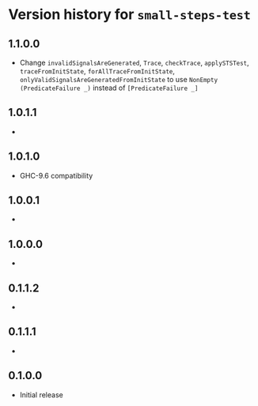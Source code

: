 # Version history for `small-steps-test`

## 1.1.0.0

* Change `invalidSignalsAreGenerated`, `Trace`, `checkTrace`, `applySTSTest`, `traceFromInitState`,
  `forAllTraceFromInitState`, `onlyValidSignalsAreGeneratedFromInitState`
  to use `NonEmpty (PredicateFailure _)` instead of `[PredicateFailure _]`

## 1.0.1.1

*

## 1.0.1.0

* GHC-9.6 compatibility

## 1.0.0.1

*

## 1.0.0.0

*

## 0.1.1.2

*

## 0.1.1.1

*

## 0.1.0.0

* Initial release
